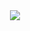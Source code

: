 <div align=center>
  <img align=center src=https://metrics.lecoq.io/Imisuuu?template=classic&isocalendar=1&languages=1&achievements=1&introduction=1&repositories=1&lines=1&repositories=100&repositories.batch=100&repositories.forks=false&repositories.affiliations=owner&isocalendar.duration=half-year&languages.limit=8&languages.sections=most-used&languages.colors=github&languages.threshold=0%25&languages.indepth=false&languages.analysis.timeout=15&languages.categories=markup%2C%20programming&languages.recent.categories=markup%2C%20programming&languages.recent.load=300&languages.recent.days=14&achievements.threshold=C&achievements.secrets=true&achievements.display=detailed&achievements.limit=0&introduction.title=true&config.timezone=Europe%2FWarsaw
</div>
